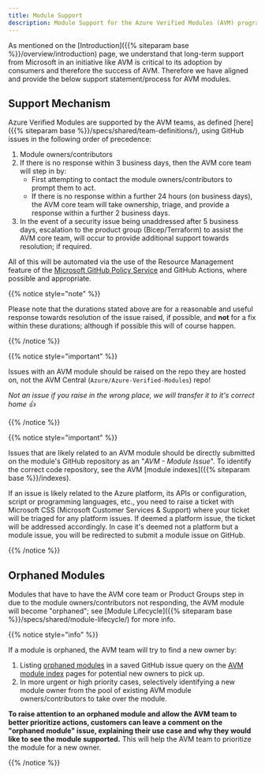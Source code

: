 ```yaml
---
title: Module Support
description: Module Support for the Azure Verified Modules (AVM) program
---
```


As mentioned on the [Introduction]({{% siteparam base %}}/overview/introduction) page, we understand that long-term support from Microsoft in an initiative like AVM is critical to its adoption by consumers and therefore the success of AVM. Therefore we have aligned and provide the below support statement/process for AVM modules.

## Support Mechanism

Azure Verified Modules are supported by the AVM teams, as defined [here]({{% siteparam base %}}/specs/shared/team-definitions/), using GitHub issues in the following order of precedence:

1. Module owners/contributors
2. If there is no response within 3 business days, then the AVM core team will step in by:
    - First attempting to contact the module owners/contributors to prompt them to act.
    - If there is no response within a further 24 hours (on business days), the AVM core team will take ownership, triage, and provide a response within a further 2 business days.
3. In the event of a security issue being unaddressed after 5 business days, escalation to the product group (Bicep/Terraform) to assist the AVM core team, will occur to provide additional support towards resolution; if required.

All of this will be automated via the use of the Resource Management feature of the [Microsoft GitHub Policy Service](https://github.com/apps/microsoft-github-policy-service) and GitHub Actions, where possible and appropriate.

{{% notice style="note" %}}

Please note that the durations stated above are for a reasonable and useful response towards resolution of the issue raised, if possible, and **not** for a fix within these durations; although if possible this will of course happen.

{{% /notice %}}

{{% notice style="important" %}}

Issues with an AVM module should be raised on the repo they are hosted on, not the AVM Central (`Azure/Azure-Verified-Modules`) repo!

*Not an issue if you raise in the wrong place, we will transfer it to it's correct home 👍*

{{% /notice %}}

{{% notice style="important" %}}

Issues that are likely related to an AVM module should be directly submitted on the module's GitHub repository as an "*AVM - Module Issue*". To identify the correct code repository, see the AVM [module indexes]({{% siteparam base %}}/indexes).

If an issue is likely related to the Azure platform, its APIs or configuration, script or programming languages, etc., you need to raise a ticket with Microsoft CSS (Microsoft Customer Services & Support) where your ticket will be triaged for any platform issues. If deemed a platform issue, the ticket will be addressed accordingly. In case it's deemed not a platform but a module issue, you will be redirected to submit a module issue on GitHub.

{{% /notice %}}

## Orphaned Modules

Modules that have to have the AVM core team or Product Groups step in due to the module owners/contributors not responding, the AVM module will become "orphaned"; see [Module Lifecycle]({{% siteparam base %}}/specs/shared/module-lifecycle/) for more info.

{{% notice style="info" %}}

If a module is orphaned, the AVM team will try to find a new owner by:

1. Listing [orphaned modules](https://aka.ms/AVM/OrphanedModules) in a saved GitHub issue query on the [AVM module index](https://aka.ms/AVM/ModuleIndex) pages for potential new owners to pick up.
2. In more urgent or high priority cases, selectively identifying a new module owner from the pool of existing AVM module owners/contributors to take over the module.

**To raise attention to an orphaned module and allow the AVM team to better prioritize actions, customers can leave a comment on the "orphaned module" issue, explaining their use case and why they would like to see the module supported.** This will help the AVM team to prioritize the module for a new owner.

{{% /notice %}}
